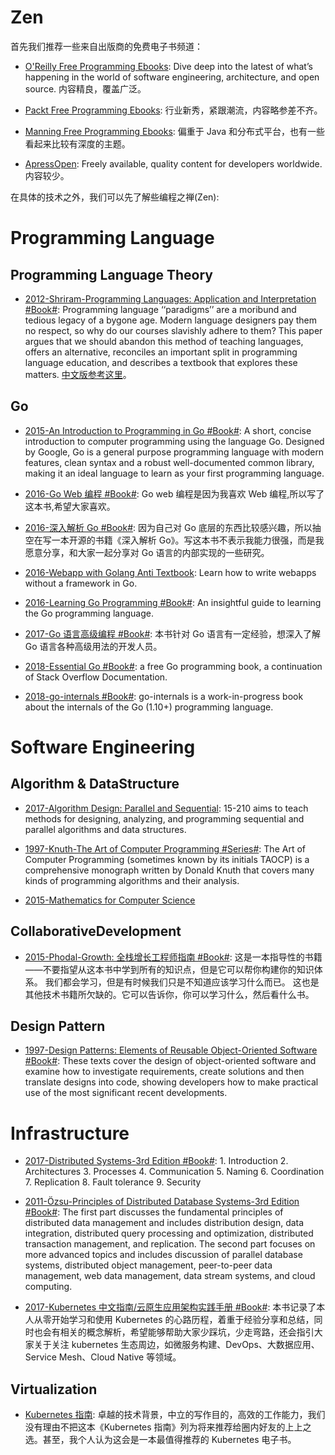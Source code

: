 # Zen

首先我们推荐一些来自出版商的免费电子书频道：

* [O'Reilly Free Programming Ebooks](http://www.oreilly.com/programming/free/): Dive deep into the latest of what’s happening in the world of software engineering, architecture, and open source. 内容精良，覆盖广泛。

* [Packt Free Programming Ebooks](https://www.packtpub.com/packt/offers/free-learning?from=block): 行业新秀，紧跟潮流，内容略参差不齐。

* [Manning Free Programming Ebooks](http://freecontent.manning.com/free-ebooks/): 偏重于 Java 和分布式平台，也有一些看起来比较有深度的主题。

* [ApressOpen](https://www.apress.com/cn/apress-open/apressopen-titles): Freely available, quality content for developers worldwide. 内容较少。

在具体的技术之外，我们可以先了解些编程之禅(Zen):

# Programming Language

## Programming Language Theory

* [2012-Shriram-Programming Languages: Application and Interpretation #Book#](http://cs.brown.edu/courses/cs173/2012/book/index.html): Programming language ‘‘paradigms’’ are a moribund and tedious legacy of a bygone age. Modern language designers pay them no respect, so why do our courses slavishly adhere to them? This paper argues that we should abandon this method of teaching languages, offers an alternative, reconciles an important split in programming language education, and describes a textbook that explores these matters. [中文版参考这里](https://legacy.gitbook.com/book/lotuc/plai-cn/details)。

## Go

* [2015-An Introduction to Programming in Go #Book#](http://www.golang-book.com/): A short, concise introduction to computer programming using the language Go. Designed by Google, Go is a general purpose programming language with modern features, clean syntax and a robust well-documented common library, making it an ideal language to learn as your first programming language.

* [2016-Go Web 编程 #Book#](https://astaxie.gitbooks.io/build-web-application-with-golang/content/zh/): Go web 编程是因为我喜欢 Web 编程,所以写了这本书,希望大家喜欢。

* [2016-深入解析 Go #Book#](https://tiancaiamao.gitbooks.io/go-internals/content/zh/): 因为自己对 Go 底层的东西比较感兴趣，所以抽空在写一本开源的书籍《深入解析 Go》。写这本书不表示我能力很强，而是我愿意分享，和大家一起分享对 Go 语言的内部实现的一些研究。

- [2016-Webapp with Golang Anti Textbook](https://github.com/thewhitetulip/web-dev-golang-anti-textbook): Learn how to write webapps without a framework in Go.

* [2016-Learning Go Programming #Book#](https://parg.co/b21): An insightful guide to learning the Go programming language.

* [2017-Go 语言高级编程 #Book#](https://parg.co/UMV): 本书针对 Go 语言有一定经验，想深入了解 Go 语言各种高级用法的开发人员。

* [2018-Essential Go #Book#](https://www.programming-books.io/essential/go/): a free Go programming book, a continuation of Stack Overflow Documentation.

* [2018-go-internals #Book#](https://github.com/teh-cmc/go-internals): go-internals is a work-in-progress book about the internals of the Go (1.10+) programming language.

# Software Engineering

## Algorithm & DataStructure

* [2017-Algorithm Design: Parallel and Sequential](http://www.parallel-algorithms-book.com/): 15-210 aims to teach methods for designing, analyzing, and programming sequential and parallel algorithms and data structures.

* [1997-Knuth-The Art of Computer Programming #Series#](https://www-cs-faculty.stanford.edu/~knuth/taocp.html): The Art of Computer Programming (sometimes known by its initials TAOCP) is a comprehensive monograph written by Donald Knuth that covers many kinds of programming algorithms and their analysis.

* [2015-Mathematics for Computer Science](https://parg.co/Uzw)

## CollaborativeDevelopment

* [2015-Phodal-Growth: 全栈增长工程师指南 #Book#](https://github.com/phodal/growth-ebook): 这是一本指导性的书籍——不要指望从这本书中学到所有的知识点，但是它可以帮你构建你的知识体系。 我们都会学习，但是有时候我们只是不知道应该学习什么而已。 这也是其他技术书籍所欠缺的。它可以告诉你，你可以学习什么，然后看什么书。

## Design Pattern

* [1997-Design Patterns: Elements of Reusable Object-Oriented Software #Book#](https://parg.co/UyK): These texts cover the design of object-oriented software and examine how to investigate requirements, create solutions and then translate designs into code, showing developers how to make practical use of the most significant recent developments.

# Infrastructure

* [2017-Distributed Systems-3rd Edition #Book#](https://parg.co/UeG): 1. Introduction 2. Architectures 3. Processes 4. Communication 5. Naming 6. Coordination 7. Replication 8. Fault tolerance 9. Security

* [2011-Özsu-Principles of Distributed Database Systems-3rd Edition #Book#](http://www.springer.com/us/book/9781441988331): The first part discusses the fundamental principles of distributed data management and includes distribution design, data integration, distributed query processing and optimization, distributed transaction management, and replication. The second part focuses on more advanced topics and includes discussion of parallel database systems, distributed object management, peer-to-peer data management, web data management, data stream systems, and cloud computing.

* [2017-Kubernetes 中文指南/云原生应用架构实践手册 #Book#](https://github.com/rootsongjc/kubernetes-handbook): 本书记录了本人从零开始学习和使用 Kubernetes 的心路历程，着重于经验分享和总结，同时也会有相关的概念解析，希望能够帮助大家少踩坑，少走弯路，还会指引大家关于关注 kubernetes 生态周边，如微服务构建、DevOps、大数据应用、Service Mesh、Cloud Native 等领域。

## Virtualization

* [Kubernetes 指南](http://www.infoq.com/cn/minibooks/Kubernetes-handbook): 卓越的技术背景，中立的写作目的，高效的工作能力，我们没有理由不把这本《Kubernetes 指南》列为将来推荐给圈内好友的上上之选。甚至，我个人认为这会是一本最值得推荐的 Kubernetes 电子书。
